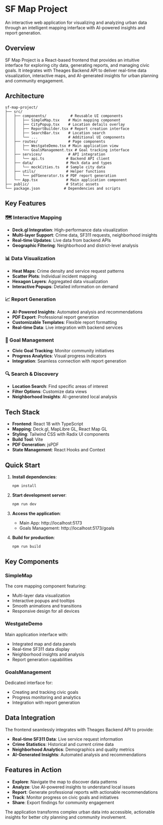 # SF Map Project

An interactive web application for visualizing and analyzing urban data through an intelligent mapping interface with AI-powered insights and report generation.

## Overview

SF Map Project is a React-based frontend that provides an intuitive interface for exploring city data, generating reports, and managing civic goals. It integrates with Theages Backend API to deliver real-time data visualization, interactive maps, and AI-generated insights for urban planning and community engagement.

## Architecture

```
sf-map-project/
├── src/
│   ├── components/           # Reusable UI components
│   │   ├── SimpleMap.tsx    # Main mapping component
│   │   ├── CityPopup.tsx    # Location details overlay
│   │   ├── ReportBuilder.tsx # Report creation interface
│   │   ├── SearchBar.tsx    # Location search
│   │   └── ...              # Additional UI components
│   ├── routes/              # Page components
│   │   ├── WestgateDemo.tsx # Main application view
│   │   └── GoalsManagement.tsx # Goal tracking interface
│   ├── services/            # API integration
│   │   └── api.ts          # Backend API client
│   ├── data/               # Mock data and types
│   │   └── mockCities.ts   # Sample city data
│   ├── utils/              # Helper functions
│   │   └── pdfGenerator.ts # PDF report generation
│   └── App.tsx             # Main application component
├── public/                 # Static assets
└── package.json           # Dependencies and scripts
```

## Key Features

### 🗺️ Interactive Mapping
- **Deck.gl Integration**: High-performance data visualization
- **Multi-layer Support**: Crime data, SF311 requests, neighborhood insights
- **Real-time Updates**: Live data from backend APIs
- **Geographic Filtering**: Neighborhood and district-level analysis

### 📊 Data Visualization
- **Heat Maps**: Crime density and service request patterns
- **Scatter Plots**: Individual incident mapping
- **Hexagon Layers**: Aggregated data visualization
- **Interactive Popups**: Detailed information on demand

### 📈 Report Generation
- **AI-Powered Insights**: Automated analysis and recommendations
- **PDF Export**: Professional report generation
- **Customizable Templates**: Flexible report formatting
- **Real-time Data**: Live integration with backend services

### 🎯 Goal Management
- **Civic Goal Tracking**: Monitor community initiatives
- **Progress Analytics**: Visual progress indicators
- **Integration**: Seamless connection with report generation

### 🔍 Search & Discovery
- **Location Search**: Find specific areas of interest
- **Filter Options**: Customize data views
- **Neighborhood Insights**: AI-generated local analysis

## Tech Stack

- **Frontend**: React 18 with TypeScript
- **Mapping**: Deck.gl, MapLibre GL, React Map GL
- **Styling**: Tailwind CSS with Radix UI components
- **Build Tool**: Vite
- **PDF Generation**: jsPDF
- **State Management**: React Hooks and Context

## Quick Start

1. **Install dependencies**:
   ```bash
   npm install
   ```

2. **Start development server**:
   ```bash
   npm run dev
   ```

3. **Access the application**:
   - Main App: http://localhost:5173
   - Goals Management: http://localhost:5173/goals

4. **Build for production**:
   ```bash
   npm run build
   ```

## Key Components

### SimpleMap
The core mapping component featuring:
- Multi-layer data visualization
- Interactive popups and tooltips
- Smooth animations and transitions
- Responsive design for all devices

### WestgateDemo
Main application interface with:
- Integrated map and data panels
- Real-time SF311 data display
- Neighborhood insights and analysis
- Report generation capabilities

### GoalsManagement
Dedicated interface for:
- Creating and tracking civic goals
- Progress monitoring and analytics
- Integration with report generation

## Data Integration

The frontend seamlessly integrates with Theages Backend API to provide:
- **Real-time SF311 Data**: Live service request information
- **Crime Statistics**: Historical and current crime data
- **Neighborhood Analytics**: Demographics and quality metrics
- **AI-Generated Insights**: Automated analysis and recommendations

## Features in Action

- **Explore**: Navigate the map to discover data patterns
- **Analyze**: Use AI-powered insights to understand local issues
- **Report**: Generate professional reports with actionable recommendations
- **Track**: Monitor progress on civic goals and initiatives
- **Share**: Export findings for community engagement

The application transforms complex urban data into accessible, actionable insights for better city planning and community involvement.